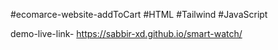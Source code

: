 #ecomarce-website-addToCart
#HTML #Tailwind #JavaScript

demo-live-link- https://sabbir-xd.github.io/smart-watch/
